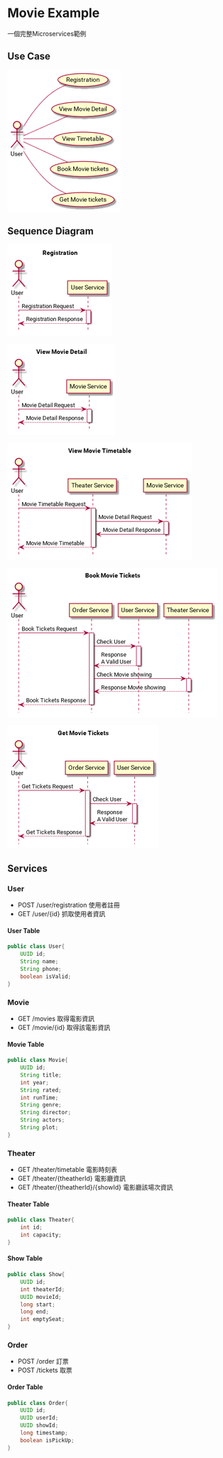 # Movie Example
一個完整Microservices範例

## Use Case
![useCase](out/useCase/useCase@1-8.png)

## Sequence Diagram
![Registration](out/registration/Registration.png)

![viewMovieDetail](out/viewMovieDetail/View%20Movie%20Detail.png)

![viewTimetable](out/viewTimetable/View%20Movie%20Timetable.png)

![bookMovieTickets](out/bookMovieTickets/Book%20Movie%20Tickets.png)

![getMovieTickets](out/getMovieTickets/Get%20Movie%20Tickets.png)

## Services

### User
- POST /user/registration 使用者註冊
- GET /user/{id} 抓取使用者資訊

#### User Table
```java
public class User{
    UUID id;
    String name;
    String phone;
    boolean isValid;
}
```

### Movie
- GET /movies 取得電影資訊
- GET /movie/{id} 取得該電影資訊

#### Movie Table
```java
public class Movie{
    UUID id;
    String title;
    int year;
    String rated;
    int runTime;
    String genre;
    String director;
    String actors;
    String plot;
}
```

### Theater
- GET /theater/timetable 電影時刻表
- GET /theater/{theatherId} 電影廳資訊
- GET /theater/{theatherId}/{showId} 電影廳該場次資訊

#### Theater Table
```java
public class Theater{
    int id;
    int capacity;
}
```
#### Show Table
```java
public class Show{
    UUID id;
    int theaterId;
    UUID movieId;
    long start;
    long end;
    int emptySeat;
}
```

### Order
- POST /order 訂票
- POST /tickets 取票

#### Order Table
```java
public class Order{
    UUID id;
    UUID userId;
    UUID showId;
    long timestamp;
    boolean isPickUp;
}
```